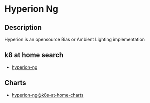 # Hyperion Ng

## Description

Hyperion is an opensource Bias or Ambient Lighting implementation

## k8 at home search

- [hyperion-ng](https://nanne.dev/k8s-at-home-search/#/hyperion-ng)

## Charts

- [hyperion-ng@k8s-at-home-charts](https://k8s-at-home.com/charts/)
